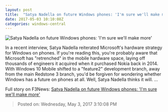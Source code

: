```yaml
---
layout: post
title:  "Satya Nadella on future Windows phones: 'I'm sure we'll make more'"
date: 2017-05-03 10:10:08Z
categories: windows-central
---
```


![Satya Nadella on future Windows phones: 'I'm sure we'll make more'](https://www.windowscentral.com/sites/wpcentral.com/files/styles/larger/public/field/image/2017/04/522031-satya-nadella.jpg?itok=qHrNQRxc)

In a recent interview, Satya Nadella reiterated Microsoft's hardware strategy for Windows on phones. If you're reading this, you're probably aware that Microsoft has "retrenched" in the mobile hardware space, laying off thousands of engineers it acquired when it purchased Nokia back in 2014. With Windows 10 Mobile shifted to a "feature2" development branch, away from the main Redstone 3 branch, you'd be forgiven for wondering whether Windows has a future on phones at all. Well, Satya Nadella thinks it will. ...


Full story on F3News: [Satya Nadella on future Windows phones: 'I'm sure we'll make more'](http://www.f3nws.com/n/SNkVdC)

> Posted on: Wednesday, May 3, 2017 3:10:08 PM
